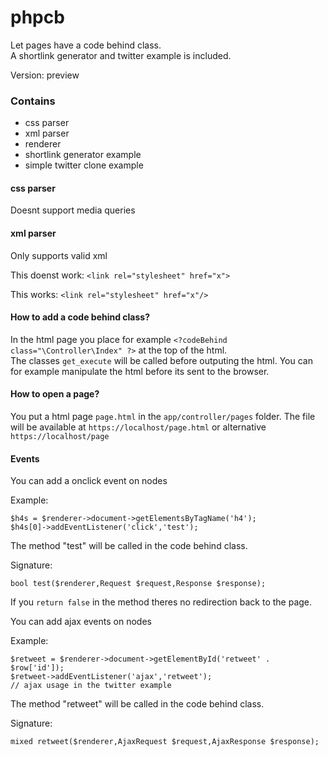 # phpcb

Let pages have a code behind class. <br>
A shortlink generator and twitter example is included.

Version: preview

### Contains

- css parser
- xml parser
- renderer
- shortlink generator example
- simple twitter clone example

#### css parser

Doesnt support media queries

#### xml parser

Only supports valid xml

This doenst work:
```<link rel="stylesheet" href="x">```

This works:
```<link rel="stylesheet" href="x"/>```

#### How to add a code behind class?

In the html page you place for example
```<?codeBehind class="\Controller\Index" ?>```
at the top of the html. <br>
The classes ```get_execute``` will be called before outputing the html.
You can for example manipulate the html before its sent to the browser.

#### How to open a page?

You put a html page ```page.html``` in the ```app/controller/pages``` folder.
The file will be available at ```https://localhost/page.html``` or alternative ```https://localhost/page```

#### Events

You can add a onclick event on nodes

Example:
```
$h4s = $renderer->document->getElementsByTagName('h4');
$h4s[0]->addEventListener('click','test');
```

The method "test" will be called in the code behind class.

Signature:<br>
```
bool test($renderer,Request $request,Response $response);
```
If you ```return false``` in the method theres no redirection back to
the page.

You can add ajax events on nodes

Example:
```
$retweet = $renderer->document->getElementById('retweet' . $row['id']);
$retweet->addEventListener('ajax','retweet');
// ajax usage in the twitter example
```

The method "retweet" will be called in the code behind class.

Signature:<br>
```
mixed retweet($renderer,AjaxRequest $request,AjaxResponse $response);
```